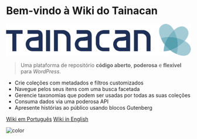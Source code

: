 # Bem-vindo à Wiki do Tainacan


![logo](../_assets/images/logo_tainacan.png)

> Uma plataforma de repositório **código aberto**, **poderosa** e **flexível** para *WordPress*.


- Crie coleções com metadados e filtros customizados
- Navegue pelos seus itens com uma busca facetada
- Gerencie taxonomias que podem ser usadas por todas as suas coleções
- Consuma dados via uma poderosa API
- Apresente histórias ao público usando blocos Gutenberg

[Wiki em Português](/pt-br/#wiki-do-tainacan)
[Wiki in English](/#tainacan-wiki)

<!-- background color -->

![color](#ffffff)